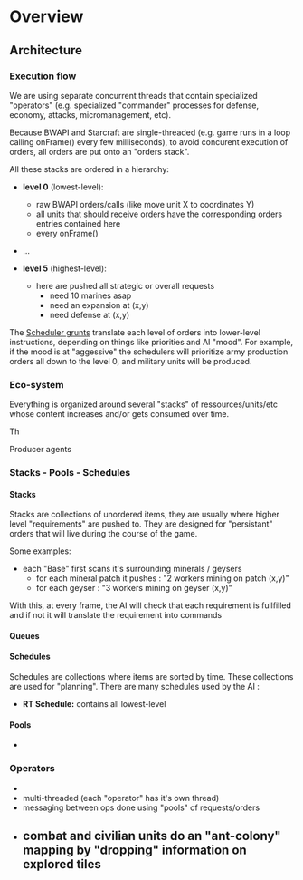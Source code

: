 # Overview

## Architecture

### Execution flow

We are using separate concurrent threads that contain specialized "operators" 
(e.g. specialized "commander" processes for defense, economy, attacks, 
micromanagement, etc).

Because BWAPI and Starcraft are single-threaded (e.g. game runs in a loop 
calling onFrame() every few milliseconds), to avoid concurent execution of 
orders, all orders are put onto an "orders stack".

All these stacks are ordered in a hierarchy:

- **level 0** (lowest-level): 
    - raw BWAPI orders/calls (like move unit X to coordinates Y)
    - all units that should receive orders have the corresponding orders 
      entries contained here
    - every onFrame()

- ...

- **level 5** (highest-level):
    - here are pushed all strategic or overall requests
        - need 10 marines asap
        - need an expansion at (x,y)
        - need defense at (x,y)
    
The [Scheduler grunts](#) translate each level of orders into lower-level 
instructions, depending on things like priorities and AI "mood". For example, 
if the mood is at "aggessive" the schedulers will prioritize army production 
orders all down to the level 0, and military units will be produced.



### Eco-system

Everything is organized around several "stacks" of ressources/units/etc whose 
content increases and/or gets consumed over time.

Th

Producer agents

### Stacks - Pools - Schedules

#### Stacks

Stacks are collections of unordered items, they are usually where higher level
"requirements" are pushed to. They are designed for "persistant" orders that
will live during the course of the game.

Some examples:

- each "Base" first scans it's surrounding minerals / geysers
    - for each mineral patch it pushes : "2 workers mining on patch (x,y)"
    - for each geyser : "3 workers mining on geyser (x,y)"

With this, at every frame, the AI will check that each requirement is fullfilled
and if not it will translate the requirement into commands

#### Queues

#### Schedules

Schedules are collections where items are sorted by time. These collections are used for "planning". There are many schedules used
by the AI :

- **RT Schedule:** contains all lowest-level 

#### Pools



- 
### Operators


- 
- multi-threaded (each "operator" has it's own thread)
- messaging between ops done using "pools" of requests/orders
- combat and civilian units do an "ant-colony" mapping by "dropping" information on explored tiles
    - 

